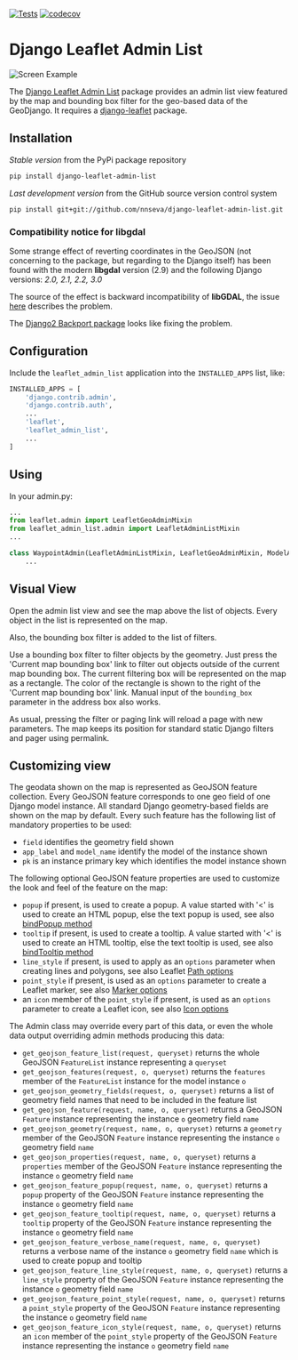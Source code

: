 [![Tests](https://github.com/nnseva/django-leaflet-admin-list/actions/workflows/test.yml/badge.svg)](https://github.com/nnseva/django-leaflet-admin-list/actions/workflows/test.yml)
[![codecov](https://codecov.io/gh/nnseva/django-leaflet-admin-list/branch/master/graph/badge.svg?token=PT13IGSDNM)](https://codecov.io/gh/nnseva/django-leaflet-admin-list)

# Django Leaflet Admin List

![Screen Example](https://github.com/nnseva/django-leaflet-admin-list/raw/master/screen_example.png)

The [Django Leaflet Admin List](https://github.com/nnseva/django-leaflet-admin-list) package provides an admin list view
featured by the map and bounding box filter for the geo-based data of the GeoDjango. It requires
a [django-leaflet](https://github.com/makinacorpus/django-leaflet) package.

## Installation

*Stable version* from the PyPi package repository
```bash
pip install django-leaflet-admin-list
```

*Last development version* from the GitHub source version control system
```
pip install git+git://github.com/nnseva/django-leaflet-admin-list.git
```

### Compatibility notice for libgdal

Some strange effect of reverting coordinates in the GeoJSON (not concerning to the package, but regarding to the Django itself)
has been found with the modern **libgdal** version (2.9) and the following Django versions: *2.0, 2.1, 2.2, 3.0*

The source of the effect is backward incompatibility of **libGDAL**, the issue [here](https://github.com/OSGeo/gdal/issues/1546)
describes the problem.

The [Django2 Backport package](https://github.com/nnseva/django2-postgres-backport/) looks like fixing the problem.

## Configuration

Include the `leaflet_admin_list` application into the `INSTALLED_APPS` list, like:

```python
INSTALLED_APPS = [
    'django.contrib.admin',
    'django.contrib.auth',
    ...
    'leaflet',
    'leaflet_admin_list',
    ...
]
```

## Using

In your admin.py:
```python
...
from leaflet.admin import LeafletGeoAdminMixin
from leaflet_admin_list.admin import LeafletAdminListMixin
...

class WaypointAdmin(LeafletAdminListMixin, LeafletGeoAdminMixin, ModelAdmin):
    ...
```

## Visual View

Open the admin list view and see the map above the list of objects. Every object in the list is represented on the map.

Also, the bounding box filter is added to the list of filters.

Use a bounding box filter to filter objects by the geometry. Just press the 'Current map bounding box' link to filter out
objects outside of the current map bounding box. The current filtering box will be represented on the map as a rectangle. The color
of the rectangle is shown to the right of the 'Current map bounding box' link. Manual input of the `bounding_box` parameter
in the address box also works.

As usual, pressing the filter or paging link will reload a page with new parameters. The map keeps its position
for standard static Django filters and pager using permalink.

## Customizing view

The geodata shown on the map is represented as GeoJSON feature collection. Every GeoJSON feature corresponds to one geo field of one Django
model instance. All standard Django geometry-based fields are shown on the map by default. Every such feature has the following
list of mandatory properties to be used:

- `field` identifies the geometry field shown
- `app_label` and `model_name` identify the model of the instance shown
- `pk` is an instance primary key which identifies the model instance shown

The following optional GeoJSON feature properties are used to customize the look and feel of the feature on the map:

- `popup` if present, is used to create a popup. A value started with '<' is used to create an HTML popup,
  else the text popup is used, see also [bindPopup method](https://leafletjs.com/reference-1.7.1.html#layer-bindpopup)
- `tooltip` if present, is used to create a tooltip. A value started with '<' is used to create an HTML tooltip,
  else the text tooltip is used, see also [bindTooltip method](https://leafletjs.com/reference-1.7.1.html#layer-bindtooltip)
- `line_style` if present, is used to apply as an `options` parameter when creating lines and polygons, see also Leaflet [Path options](https://leafletjs.com/reference-1.7.1.html#path-option)
- `point_style` if present, is used as an `options` parameter to create a Leaflet marker, see also [Marker options](https://leafletjs.com/reference-1.7.1.html#marker)
- an `icon` member of the `point_style` if present, is used as an `options` parameter to create a Leaflet icon, see also [Icon options](https://leafletjs.com/reference-1.7.1.html#icon)

The Admin class may override every part of this data, or even the whole data output overriding admin methods producing this data:

- `get_geojson_feature_list(request, queryset)` returns the whole GeoJSON `FeatureList` instance representing a `queryset`
- `get_geojson_features(request, o, queryset)` returns the `features` member of the `FeatureList` instance for the model instance `o`
- `get_geojson_geometry_fields(request, o, queryset)` returns a list of geometry field names that need to be included in the feature list
- `get_geojson_feature(request, name, o, queryset)` returns a GeoJSON `Feature` instance representing the instance `o` geometry field `name`
- `get_geojson_geometry(request, name, o, queryset)` returns a `geometry` member of the GeoJSON `Feature` instance representing the instance `o` geometry field `name`
- `get_geojson_properties(request, name, o, queryset)` returns a `properties` member of the GeoJSON `Feature` instance representing the instance `o` geometry field `name`
- `get_geojson_feature_popup(request, name, o, queryset)` returns a `popup` property of the GeoJSON `Feature` instance representing the instance `o` geometry field `name`
- `get_geojson_feature_tooltip(request, name, o, queryset)` returns a `tooltip` property of the GeoJSON `Feature` instance representing the instance `o` geometry field `name`
- `get_geojson_feature_verbose_name(request, name, o, queryset)` returns a verbose name of the instance `o` geometry field `name` which is used to create popup and tooltip
- `get_geojson_feature_line_style(request, name, o, queryset)` returns a `line_style` property of the GeoJSON `Feature` instance representing the instance `o` geometry field `name`
- `get_geojson_feature_point_style(request, name, o, queryset)` returns a `point_style` property of the GeoJSON `Feature` instance representing the instance `o` geometry field `name`
- `get_geojson_feature_icon_style(request, name, o, queryset)` returns an `icon` member of the `point_style` property of the GeoJSON `Feature` instance representing the instance `o` geometry field `name`

